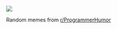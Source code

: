 ![](https://preview.redd.it/8yuv9vgkh0be1.png?width=640&crop=smart&auto=webp&s=cdd2be61290d38c6b33c5ee65ecdc9b19d061389)

 Random memes from [r/ProgrammerHumor](https://www.reddit.com/r/ProgrammerHumor/)
